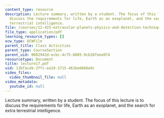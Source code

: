 ```yaml
---
content_type: resource
description: Lecture summary, written by a student. The focus of this lecture is to
  discuss the requirements for life, Earth as an exoplanet, and the search for extra
  terrestrial intelligence.
file: /courses/12-425-extrasolar-planets-physics-and-detection-techniques-fall-2007/13bfaceb2ffcea193715461be6666e9c_lecture17.pdf
file_type: application/pdf
learning_resource_types: []
ocw_type: OCWFile
parent_title: Class Activities
parent_type: CourseSection
parent_uid: 0082942d-ecbc-4c75-6085-9cb28feee074
resourcetype: Document
title: lecture17.pdf
uid: 13bfaceb-2ffc-ea19-3715-461be6666e9c
video_files:
  video_thumbnail_file: null
video_metadata:
  youtube_id: null
---
```

Lecture summary, written by a student. The focus of this lecture is to discuss the requirements for life, Earth as an exoplanet, and the search for extra terrestrial intelligence.

